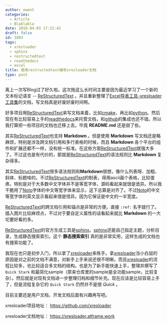 ```yaml
---
author: owent
categories:
  - Article
  - Blablabla
date: 2018-04-03 17:22:42
draft: false
id: 1803
tags:
  - xresloader
  - sphinx
  - restructedtext
  - readthedocs
  - excel
title: 使用restructedtext编写xresloader文档
type: post
---
```


离上一次写Blog过了好久啦。这次拖这么长时间主要是因为最近学习了一个新的文本标记语言 -- [ReStructuredText][1] 。并且重新整理了[Excel导表工具-xresloader工具集][3]的文档，写文档真是好废好废时间啊。

好多项目用[ReStructuredText][1]来写文档来着，比如[cmake][5]，再比如[python][8]。然后现在有比较容易上手的[readthedocs][6]来托管文档，和[github][7]的集成也还不错。所以我打算把一些项目的文档也迁移上去。毕竟 **README.md** 还是弱了些。

其实[ReStructuredText][1]也支持 **Markdown** 。但是使用 **Markdown** 写文档还是略麻烦，特别是涉及跨文档引用和多行表格的时候，而且 **Markdown** 各个平台的组件和扩展还都不一样，没有统一标准。在这些方面[ReStructuredText][1]就强大多了。不过这也是有代价的，那就是[ReStructuredText][1]的语法规则比 **Markdown** 复杂得多。

其实[ReStructuredText][1]很多语法规则和**Markdown**很想，像什么列表呀、加粗、斜体、标题啥的。不过[ReStructuredText][1]的制表，得用ascii画个表格，比较蛋疼。特别是对于大多数中文字体并不是等宽字体，源码看起来就很是诡异。所以我干脆用了[Noto][9]字体的中文等宽字体来显示，这下总算是对齐了。不过[Noto][9]的中文等宽字体的英文显示看起来很是怪异。因为它保证是中文的一半宽度。

[ReStructuredText][1]的跨文档引用和锚点是非常的方便。直接 ```:ref:``` 名字就行了。插入图片比较麻烦点，不过对于要自定义属性的话看起来就比 **Markdown** 的一大坨要好看的多。

[ReStructuredText][1]的官方生成工具是[sphinx][2]。[sphinx][2]还能自己指定主题，分析目录，生成静态搜索索引。这个 **静态搜索索引** 真的是非常实用，这样生成的文档也有搜索功能了。

我现在也只是初步入门，所以拿了[xresloader][3]来练手。拿[xresloader][3]当小白鼠的原因是对之前的文档不满意，对新手上手来说还很不明晰。而且[xresloader][3]的流程比较多，也比较适合多文档的结构。也是为了新手能快速上手，整理并撰写了 ```Quick Stark``` 和最简化sample（原来仓库里的sample是全功能sample，比较复杂）。然后就是对现有文档进一步整理归档和细节补充。现在应该是比较容易上手了，但是流程复杂它的 ```Quick Stark``` 仍然并不是很 *Quick* 。

目前主要还是用户文档，开发文档后面有兴趣再写吧。

xresloader项目地址： https://github.com/xresloader

xresloader文档地址： https://xresloader.atframe.work

[1]: https://en.wikipedia.org/wiki/ReStructuredText
[2]: http://www.sphinx-doc.org
[3]: https://github.com/xresloader/
[4]: https://xresloader.atframe.work
[5]: https://cmake.org/
[6]: https://readthedocs.com/
[7]: https://github.com/
[8]: https://www.python.org/
[9]: https://www.google.com/get/noto/